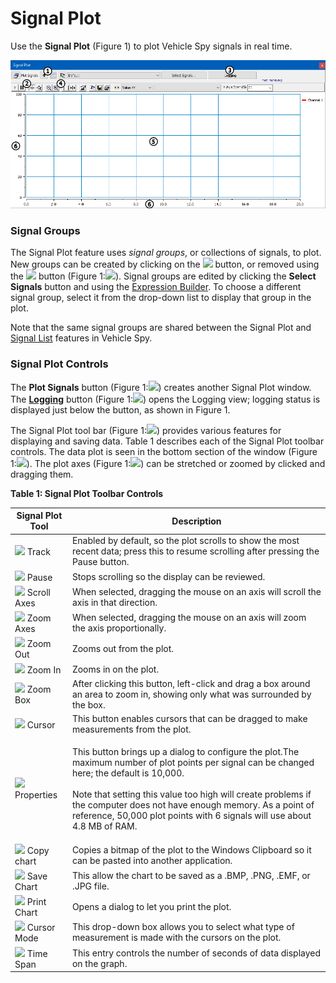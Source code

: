 # Signal Plot

Use the **Signal Plot** (Figure 1) to plot Vehicle Spy signals in real time.

![Figure 1: Plotting signals with the Signal Plot feature.](../../../.gitbook/assets/spySignalsviewLayout.gif)

### Signal Groups

The Signal Plot feature uses _signal groups_, or collections of signals, to plot. New groups can be created by clicking on the ![](https://cdn.intrepidcs.net/support/VehicleSpy/assets/add_signal_group.gif) button, or removed using the ![](https://cdn.intrepidcs.net/support/VehicleSpy/assets/delete_signal_group.gif) button (Figure 1:![](https://cdn.intrepidcs.net/support/VehicleSpy/assets/smOne.gif)). Signal groups are edited by clicking the **Select Signals** button and using the [Expression Builder](../../../shared-features-in-vehicle-spy/shared-features-expression-builder.md). To choose a different signal group, select it from the drop-down list to display that group in the plot.

Note that the same signal groups are shared between the Signal Plot and [Signal List](signal-list.md) features in Vehicle Spy.

### Signal Plot Controls

The **Plot Signals** button (Figure 1:![](https://cdn.intrepidcs.net/support/VehicleSpy/assets/smTwo.gif)) creates another Signal Plot window. The [**Logging**](../logging.md) button (Figure 1:![](https://cdn.intrepidcs.net/support/VehicleSpy/assets/smThree.gif)) opens the Logging view; logging status is displayed just below the button, as shown in Figure 1.

The Signal Plot tool bar (Figure 1:![](https://cdn.intrepidcs.net/support/VehicleSpy/assets/smFour.gif)) provides various features for displaying and saving data. Table 1 describes each of the Signal Plot toolbar controls. The data plot is seen in the bottom section of the window (Figure 1:![](https://cdn.intrepidcs.net/support/VehicleSpy/assets/smFive.gif)). The plot axes (Figure 1:![](https://cdn.intrepidcs.net/support/VehicleSpy/assets/smSix.gif)) can be stretched or zoomed by clicked and dragging them.

**Table 1: Signal Plot Toolbar Controls**

| Signal Plot Tool                                                                         | Description                                                                                                                                                                                                                                                                                                                                                  |
| ---------------------------------------------------------------------------------------- | ------------------------------------------------------------------------------------------------------------------------------------------------------------------------------------------------------------------------------------------------------------------------------------------------------------------------------------------------------------ |
| ![](https://cdn.intrepidcs.net/support/VehicleSpy/assets/spysigplay.gif) Track           | Enabled by default, so the plot scrolls to show the most recent data; press this to resume scrolling after pressing the Pause button.                                                                                                                                                                                                                        |
| ![](https://cdn.intrepidcs.net/support/VehicleSpy/assets/spysigPaws.gif) Pause           | Stops scrolling so the display can be reviewed.                                                                                                                                                                                                                                                                                                              |
| ![](https://cdn.intrepidcs.net/support/VehicleSpy/assets/spysigUDLR.gif) Scroll Axes     | When selected, dragging the mouse on an axis will scroll the axis in that direction.                                                                                                                                                                                                                                                                         |
| ![](https://cdn.intrepidcs.net/support/VehicleSpy/assets/spysigtimesretch.gif) Zoom Axes | When selected, dragging the mouse on an axis will zoom the axis proportionally.                                                                                                                                                                                                                                                                              |
| ![](https://cdn.intrepidcs.net/support/VehicleSpy/assets/spysigzoomout.gif) Zoom Out     | Zooms out from the plot.                                                                                                                                                                                                                                                                                                                                     |
| ![](https://cdn.intrepidcs.net/support/VehicleSpy/assets/spysigzoomin.gif) Zoom In       | Zooms in on the plot.                                                                                                                                                                                                                                                                                                                                        |
| ![](https://cdn.intrepidcs.net/support/VehicleSpy/assets/spysigselect.gif) Zoom Box      | After clicking this button, left-click and drag a box around an area to zoom in, showing only what was surrounded by the box.                                                                                                                                                                                                                                |
| ![](https://cdn.intrepidcs.net/support/VehicleSpy/assets/spysigline.gif) Cursor          | This button enables cursors that can be dragged to make measurements from the plot.                                                                                                                                                                                                                                                                          |
| ![](https://cdn.intrepidcs.net/support/VehicleSpy/assets/spysigprop.gif) Properties      | <p>This button brings up a dialog to configure the plot.The maximum number of plot points per signal can be changed here; the default is 10,000.<br><br>Note that setting this value too high will create problems if the computer does not have enough memory. As a point of reference, 50,000 plot points with 6 signals will use about 4.8 MB of RAM.</p> |
| ![](https://cdn.intrepidcs.net/support/VehicleSpy/assets/spysigcopy.gif) Copy chart      | Copies a bitmap of the plot to the Windows Clipboard so it can be pasted into another application.                                                                                                                                                                                                                                                           |
| ![](https://cdn.intrepidcs.net/support/VehicleSpy/assets/spysigsave.gif) Save Chart      | This allow the chart to be saved as a .BMP, .PNG, .EMF, or .JPG file.                                                                                                                                                                                                                                                                                        |
| ![](https://cdn.intrepidcs.net/support/VehicleSpy/assets/spysigprint.gif) Print Chart    | Opens a dialog to let you print the plot.                                                                                                                                                                                                                                                                                                                    |
| ![](https://cdn.intrepidcs.net/support/VehicleSpy/assets/spysigvaluexy.gif) Cursor Mode  | This drop-down box allows you to select what type of measurement is made with the cursors on the plot.                                                                                                                                                                                                                                                       |
| ![](https://cdn.intrepidcs.net/support/VehicleSpy/assets/spysigtimspan.gif) Time Span    | This entry controls the number of seconds of data displayed on the graph.                                                                                                                                                                                                                                                                                    |
